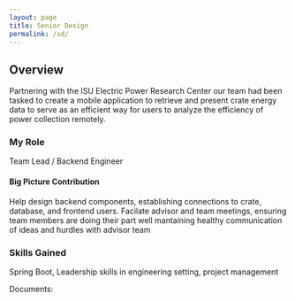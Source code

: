 ```yaml
---
layout: page
title: Senior Design
permalink: /sd/
---
```


## Overview
Partnering with the ISU Electric Power Research Center our team had been tasked to create a mobile application to retrieve and present crate energy data to serve as an efficient way for users to analyze the efficiency of power collection remotely.

### My Role
Team Lead / Backend Engineer

#### Big Picture Contribution
Help design backend components, establishing connections to crate, database, and frontend users. Facilate advisor and team meetings, ensuring team members are doing their part well mantaining healthy communication of ideas and hurdles with advisor team

### Skills Gained
Spring Boot, Leadership skills in engineering setting, project management

Documents:
